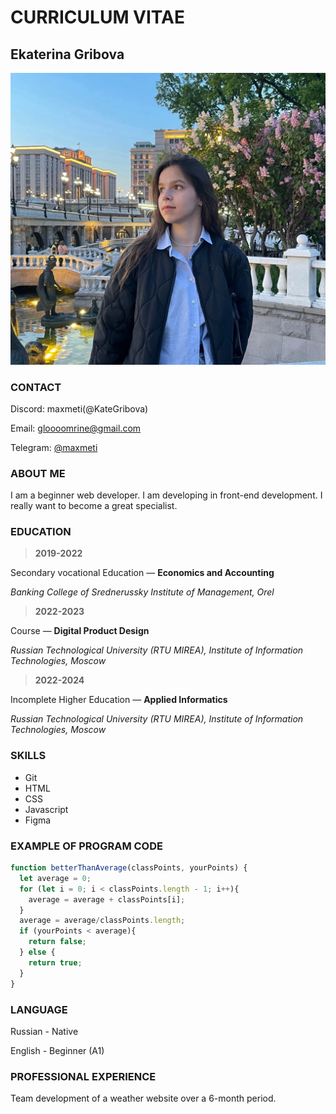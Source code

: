 # CURRICULUM VITAE

## Ekaterina Gribova

![Ekaterina Gribova](image.jpg)

### CONTACT

Discord: maxmeti(@KateGribova)

Email: [gloooomrine@gmail.com](gloooomrine@gmail.com)

Telegram: [@maxmeti](https://t.me/maxmeti)

### ABOUT ME

I am a beginner web developer. I am developing in front-end development. I really want to become a great specialist.

### EDUCATION

>**2019-2022**

Secondary vocational Education — **Economics and Accounting**

*Banking College of Srednerussky Institute of Management, Orel*  

>**2022-2023**

Course — **Digital Product Design**

*Russian Technological University (RTU MIREA), Institute of Information Technologies, Moscow*  

>**2022-2024**

Incomplete Higher Education — **Applied Informatics**

*Russian Technological University (RTU MIREA), Institute of Information Technologies, Moscow*  

### SKILLS

* Git
* HTML
* CSS
* Javascript
* Figma

### EXAMPLE OF PROGRAM CODE

```JAVASCRIPT
function betterThanAverage(classPoints, yourPoints) {
  let average = 0;
  for (let i = 0; i < classPoints.length - 1; i++){
    average = average + classPoints[i];
  }
  average = average/classPoints.length;
  if (yourPoints < average){
    return false;
  } else {
    return true;
  }
}
```

### LANGUAGE

Russian - Native

English - Beginner (A1)

### PROFESSIONAL EXPERIENCE

Team development of a weather website over a 6-month period.
